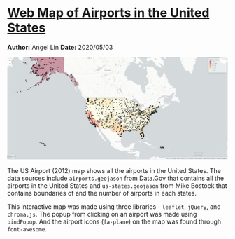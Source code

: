 # [Web Map of Airports in the United States](https://angellinn.github.io/airports/)
**Author:** Angel Lin
**Date:** 2020/05/03

![airport map](img/airport.JPG)

The US Airport (2012) map shows all the airports in the United States. The data sources include `airports.geojason` from Data.Gov that contains all the airports in the United States and `us-states.geojason` from Mike Bostock that contains boundaries of and the number of airports in each states.

This interactive map was made using three libraries - `leaflet`, `jQuery`, and `chroma.js`. The popup from clicking on an airport was made using `bindPopup`. And the airport icons (`fa-plane`) on the map was found through `font-awesome`.
